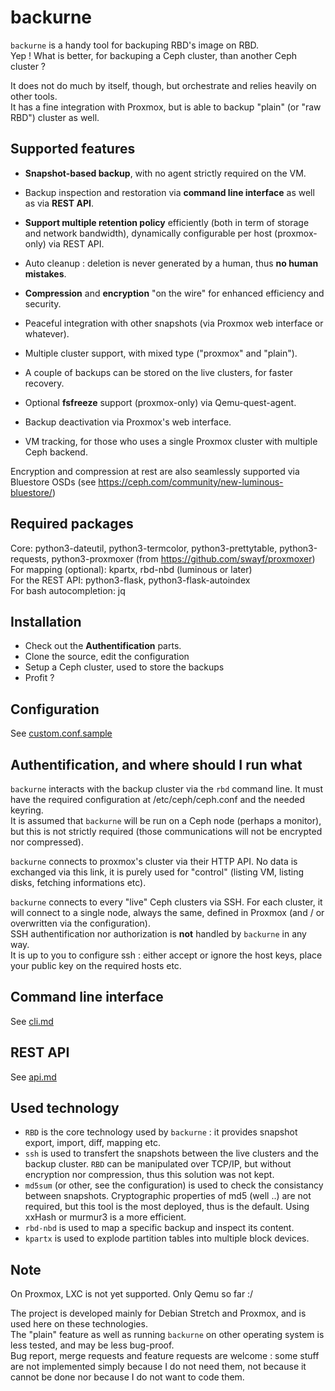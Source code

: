 # backurne

`backurne` is a handy tool for backuping RBD's image on RBD.\
Yep ! What is better, for backuping a Ceph cluster, than another Ceph cluster ?


It does not do much by itself, though, but orchestrate and relies heavily on other tools.\
It has a fine integration with Proxmox, but is able to backup "plain" (or "raw RBD") cluster as well.

Supported features
---
- **Snapshot-based backup**, with no agent strictly required on the VM.
- Backup inspection and restoration via **command line interface** as well as via **REST API**.
- **Support multiple retention policy** efficiently (both in term of storage and network bandwidth), dynamically configurable per host (proxmox-only) via REST API.
- Auto cleanup : deletion is never generated by a human, thus **no human mistakes**.
- **Compression** and **encryption** "on the wire" for enhanced efficiency and security.
- Peaceful integration with other snapshots (via Proxmox web interface or whatever).
- Multiple cluster support, with mixed type ("proxmox" and "plain").
- A couple of backups can be stored on the live clusters, for faster recovery.
- Optional **fsfreeze** support (proxmox-only) via Qemu-quest-agent.
- Backup deactivation via Proxmox's web interface.

- VM tracking, for those who uses a single Proxmox cluster with multiple Ceph backend.

Encryption and compression at rest are also seamlessly supported via Bluestore OSDs (see https://ceph.com/community/new-luminous-bluestore/)

Required packages
---

Core: python3-dateutil, python3-termcolor, python3-prettytable, python3-requests, python3-proxmoxer (from https://github.com/swayf/proxmoxer) \
For mapping (optional): kpartx, rbd-nbd (luminous or later)\
For the REST API: python3-flask, python3-flask-autoindex\
For bash autocompletion: jq


Installation
---

 - Check out the **Authentification** parts.
 - Clone the source, edit the configuration
 - Setup a Ceph cluster, used to store the backups
 - Profit ?

Configuration
---

See [custom.conf.sample](custom.conf.sample)

Authentification, and where should I run what
---

`backurne` interacts with the backup cluster via the `rbd` command line. It must have the required configuration at /etc/ceph/ceph.conf and the needed keyring.\
It is assumed that `backurne` will be run on a Ceph node (perhaps a monitor), but this is not strictly required (those communications will not be encrypted nor compressed).

`backurne` connects to proxmox's cluster via their HTTP API. No data is exchanged via this link, it is purely used for "control" (listing VM, listing disks, fetching informations etc).

`backurne` connects to every "live" Ceph clusters via SSH. For each cluster, it will connect to a single node, always the same, defined in Proxmox (and / or overwritten via the configuration).\
SSH authentification nor authorization is **not** handled by `backurne` in any way.\
It is up to you to configure ssh : either accept or ignore the host keys, place your public key on the required hosts etc.

Command line interface
---

See [cli.md](cli.md)

REST API
---

See [api.md](api.md)

Used technology
---

 - `RBD` is the core technology used by `backurne` : it provides snapshot export, import, diff, mapping etc.
 - `ssh` is used to transfert the snapshots between the live clusters and the backup cluster. `RBD` can be manipulated over TCP/IP, but without encryption nor compression, thus this solution was not kept.
 - `md5sum` (or other, see the configuration) is used to check the consistancy between snapshots. Cryptographic properties of md5 (well ..) are not required, but this tool is the most deployed, thus is the default. Using xxHash or murmur3 is a more efficient.
 - `rbd-nbd` is used to map a specific backup and inspect its content.
 - `kpartx` is used to explode partition tables into multiple block devices.


Note
---
On Proxmox, LXC is not yet supported. Only Qemu so far :/

The project is developed mainly for Debian Stretch and Proxmox, and is used here on these technologies.\
The "plain" feature as well as running `backurne` on other operating system is less tested, and may be less bug-proof.\
Bug report, merge requests and feature requests are welcome : some stuff are not implemented simply because I do not need them, not because it cannot be done nor because I do not want to code them.
